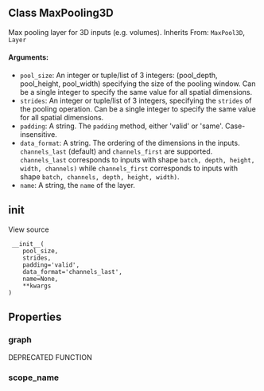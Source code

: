 ## Class MaxPooling3D
Max pooling layer for 3D inputs (e.g. volumes).
Inherits From: `MaxPool3D`, `Layer`
#### Arguments:
- `pool_size`: An integer or tuple/list of 3 integers: (pool_depth, pool_height, pool_width) specifying the size of the pooling window. Can be a single integer to specify the same value for all spatial dimensions.
- `strides`: An integer or tuple/list of 3 integers, specifying the `strides` of the pooling operation. Can be a single integer to specify the same value for all spatial dimensions.
- `padding`: A string. The `padding` method, either 'valid' or 'same'. Case-insensitive.
- `data_format`: A string. The ordering of the dimensions in the inputs. `channels_last` (default) and `channels_first` are supported. `channels_last` corresponds to inputs with shape `batch, depth, height, width, channels)` while `channels_first` corresponds to inputs with shape `batch, channels, depth, height, width)`.
- `name`: A string, the `name` of the layer.
## __init__
View source

```
 __init__(
    pool_size,
    strides,
    padding='valid',
    data_format='channels_last',
    name=None,
    **kwargs
)
```
## Properties
### graph
DEPRECATED FUNCTION
### scope_name
